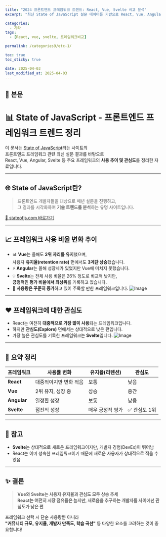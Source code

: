 ```yaml
---
title: "2024 프론트엔드 프레임워크 트렌드: React, Vue, Svelte 비교 분석"
excerpt: "최신 State of JavaScript 설문 데이터를 기반으로 React, Vue, Angular, Svelte의 사용률, 유지율, 관심도를 분석하고, 프론트엔드 기술 선택에 참고할 수 있도록 정리한 문서입니다."

categories:
  - 기타
tags:
  - [React, vue, svelte, 프레임워크비교]

permalink: /categories9/etc-1/

toc: true
toc_sticky: true

date: 2025-04-03
last_modified_at: 2025-04-03
---
```


## 🦥 본문

# 📊 State of JavaScript - 프론트엔드 프레임워크 트렌드 정리

이 문서는 [State of JavaScript](https://stateofjs.com/)라는 사이트의  
프론트엔드 프레임워크 관련 최신 설문 결과를 바탕으로  
React, Vue, Angular, Svelte 등 주요 프레임워크의 **사용 추이 및 관심도**를 정리한 자료입니다.

---

## 🌐 State of JavaScript란?

> 프론트엔드 개발자들을 대상으로 매년 설문을 진행하고,  
> 그 결과를 시각화하여 **기술 트렌드를 분석**하는 유명 사이트입니다.

[🔗 stateofjs.com 바로가기](https://stateofjs.com)

---

## 📈 프레임워크 사용 비율 변화 추이

- 📊 **Vue**는 올해도 **2위 자리를 유지**했으며,  
  사용자 **유지율(retention rate)** 면에서도 **3계단 상승**했습니다.
- ⚡ **Angular**는 올해 성장세가 있었지만 Vue에 미치지 못했습니다.
- 💡 **Svelte**는 전체 사용 비율은 26% 정도로 비교적 낮지만,  
  **긍정적인 평가 비율에서 최상위**를 기록하고 있습니다.
- 🔁 **사용량은 꾸준히 증가**하고 있어 주목할 만한 프레임워크입니다.
  ![Image](https://github.com/user-attachments/assets/cd94809f-b6b5-4d42-9985-701c59a32d28)

---

## ❤️ 프레임워크에 대한 관심도

- React는 여전히 **대중적으로 가장 많이 사용**되는 프레임워크입니다.
- 하지만 **관심도(Explore)** 면에서는 상대적으로 낮은 편입니다.
- 가장 높은 관심도를 기록한 프레임워크는 **Svelte**입니다.
  ![Image](https://github.com/user-attachments/assets/f215dde3-f3aa-4f97-b698-dd524a620853)

---

## 🧠 요약 정리

| 프레임워크  | 사용률 변화            | 유지율(리텐션)   | 관심도        |
| ----------- | ---------------------- | ---------------- | ------------- |
| **React**   | 대중적이지만 변화 적음 | 보통             | 낮음          |
| **Vue**     | 2위 유지, 성장 중      | 상승             | 중간          |
| **Angular** | 일정한 성장            | 보통             | 낮음          |
| **Svelte**  | 점진적 성장            | 매우 긍정적 평가 | ✅ 관심도 1위 |

---

## 🔎 참고

- **Svelte**는 상대적으로 새로운 프레임워크이지만, 개발자 경험(DevEx)이 뛰어남
- React는 이미 성숙한 프레임워크이기 때문에 새로운 사용자가 상대적으로 적을 수 있음

---

## ✨ 결론

> **Vue와 Svelte는 사용자 유지율과 관심도 모두 상승 추세**  
> **React는 여전히 시장 점유율은 높지만, 새로움을 추구하는 개발자들 사이에선 관심도가 낮은 편**

프레임워크 선택 시 단순 사용량뿐 아니라  
**"커뮤니티 규모, 유지율, 개발자 만족도, 학습 곡선"** 등 다양한 요소를 고려하는 것이 중요합니다!
